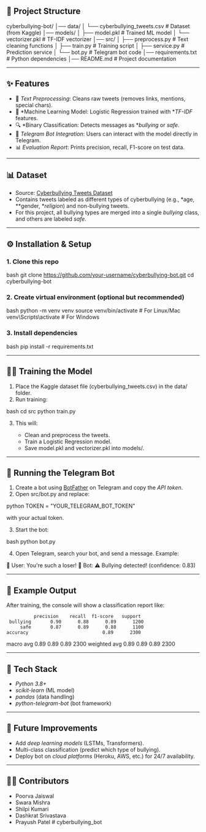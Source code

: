 ## 📂 Project Structure


cyberbullying-bot/
│── data/
│    └── cyberbullying_tweets.csv      # Dataset (from Kaggle)
│── models/
│    ├── model.pkl                     # Trained ML model
│    └── vectorizer.pkl                # TF-IDF vectorizer
│── src/
│    ├── preprocess.py                 # Text cleaning functions
│    ├── train.py                      # Training script
│    ├── service.py                    # Prediction service
│    └── bot.py                        # Telegram bot code
│── requirements.txt                   # Python dependencies
│── README.md                          # Project documentation


---

## ✨ Features

* 🧹 *Text Preprocessing*: Cleans raw tweets (removes links, mentions, special chars).
* 🤖 *Machine Learning Model: Logistic Regression trained with **TF-IDF* features.
* 🔍 *Binary Classification: Detects messages as **bullying* or *safe*.
* 💬 *Telegram Bot Integration*: Users can interact with the model directly in Telegram.
* 📊 *Evaluation Report*: Prints precision, recall, F1-score on test data.

---

## 📊 Dataset

* Source: [Cyberbullying Tweets Dataset](https://www.kaggle.com/datasets/noyeemhossain135/cyberbullying-tweets)
* Contains tweets labeled as different types of cyberbullying (e.g., *age, **gender, **religion*) and non-bullying tweets.
* For this project, all bullying types are merged into a single *bullying* class, and others are labeled *safe*.

---

## ⚙️ Installation & Setup

### 1. Clone this repo

bash
git clone https://github.com/your-username/cyberbullying-bot.git
cd cyberbullying-bot


### 2. Create virtual environment (optional but recommended)

bash
python -m venv venv
source venv/bin/activate    # For Linux/Mac
venv\Scripts\activate       # For Windows


### 3. Install dependencies

bash
pip install -r requirements.txt


---

## 🏋️‍♂️ Training the Model

1. Place the Kaggle dataset file (cyberbullying_tweets.csv) in the data/ folder.
2. Run training:

bash
cd src
python train.py


3. This will:

   * Clean and preprocess the tweets.
   * Train a Logistic Regression model.
   * Save model.pkl and vectorizer.pkl into models/.

---

## 🤖 Running the Telegram Bot

1. Create a bot using [BotFather](https://t.me/botfather) on Telegram and copy the *API token*.
2. Open src/bot.py and replace:

python
TOKEN = "YOUR_TELEGRAM_BOT_TOKEN"


with your actual token.

3. Start the bot:

bash
python bot.py


4. Open Telegram, search your bot, and send a message. Example:


👤 User: You're such a loser!
🤖 Bot: ⚠️ Bullying detected! (confidence: 0.83)


---

## 📑 Example Output

After training, the console will show a classification report like:


              precision    recall  f1-score   support
     bullying       0.90      0.88      0.89      1200
         safe       0.87      0.89      0.88      1100
    accuracy                           0.89      2300
   macro avg       0.89      0.89      0.89      2300
weighted avg       0.89      0.89      0.89      2300


---

## 📌 Tech Stack

* *Python 3.8+*
* *scikit-learn* (ML model)
* *pandas* (data handling)
* *python-telegram-bot* (bot framework)

---

## 🚀 Future Improvements

* Add *deep learning models* (LSTMs, Transformers).
* Multi-class classification (predict which type of bullying).
* Deploy bot on *cloud platforms* (Heroku, AWS, etc.) for 24/7 availability.

---

## 👨‍💻 Contributors

* Poorva Jaiswal
* Swara Mishra
* Shilpi Kumari
* Dashkrat Srivastava
* Prayush Patel
#   c y b e r b u l l y i n g _ b o t  
 